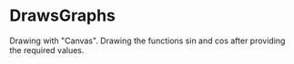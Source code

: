 # DrawsGraphs

Drawing with "Canvas". Drawing the functions sin and cos after providing the required values.
